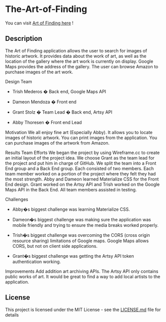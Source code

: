 # The-Art-of-Finding

You can visit  [Art of Finding here](https://www.dameonmendoza.com/artFinder/) !

## Description

The Art of Finding application allows the user to search for images of historic artwork. It provides data about the work of art, as well as the location of the gallery where the art work is currently on display. Google Maps provides the address of the gallery. The user can browse Amazon to purchase images of the art work.

Design Team

- Trish Mederos � Back end, Google Maps API

- Dameon Mendoza � Front end

- Grant Stolz � Team Lead � Back end, Artsy API

- Abby Thoresen � Front end Lead

Motivation
We all enjoy fine art (Especially Abby). 
It allows you to locate images of historic artwork.
You can print images from the application.
You can purchase images of the artwork from Amazon.

Results
Team Efforts
We began the project by using Wireframe.cc to create an initial layout of the project idea. We choose Grant as the team lead for the project and put him in charge of GitHub. We split the team into a Front End group and a Back End group. Each consisted of two members. Each team member worked on a portion of the project where they felt they had the most strength. Abby and Dameon learned Materialize CSS for the Front End design. Grant worked on the Artsy API and Trish worked on the Google Maps API in the Back End. All team members assisted in testing.

Challenges
* Abby�s biggest challenge was learning Materialize CSS. 

* Dameon�s biggest challenge was making sure the application was mobile friendly and trying to ensure the media breaks worked properly.

* Trish�s biggest challenge was overcoming the CORS (cross origin resource sharing) limitations of Google maps. Google Maps allows CORS, but not on client side applications. 

* Grant�s biggest challenge was getting the Artsy API token authentication working.

Improvements
Add addition art archiving APIs. The Artsy API only contains public works of art. 
It would be great to find a way to add local artists to the application.

## License

This project is licensed under the MIT License - see the [LICENSE.md](LICENSE.md) file for details